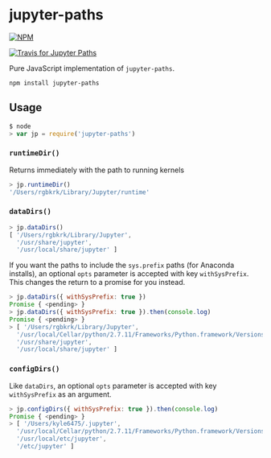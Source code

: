 # jupyter-paths

[![NPM](https://nodei.co/npm/jupyter-paths.png)](https://nodei.co/npm/jupyter-paths/)

[![Travis for Jupyter Paths](https://travis-ci.org/nteract/jupyter-paths.svg)](https://travis-ci.org/nteract/jupyter-paths)

Pure JavaScript implementation of `jupyter-paths`.

```
npm install jupyter-paths
```

## Usage

```JavaScript
$ node
> var jp = require('jupyter-paths')
```

### `runtimeDir()`

Returns immediately with the path to running kernels

```JavaScript
> jp.runtimeDir()
'/Users/rgbkrk/Library/Jupyter/runtime'
```

### `dataDirs()`

```JavaScript
> jp.dataDirs()
[ '/Users/rgbkrk/Library/Jupyter',
  '/usr/share/jupyter',
  '/usr/local/share/jupyter' ]
```

If you want the paths to include the `sys.prefix` paths (for Anaconda installs),
an optional `opts` parameter is accepted with key `withSysPrefix`. This changes
the return to a promise for you instead.

```JavaScript
> jp.dataDirs({ withSysPrefix: true })
Promise { <pending> }
> jp.dataDirs({ withSysPrefix: true }).then(console.log)
Promise { <pending> }
> [ '/Users/rgbkrk/Library/Jupyter',
  '/usr/local/Cellar/python/2.7.11/Frameworks/Python.framework/Versions/2.7/share/jupyter',
  '/usr/share/jupyter',
  '/usr/local/share/jupyter' ]
```

### `configDirs()`

Like `dataDirs`, an optional `opts` parameter is accepted with key
`withSysPrefix` as an argument.

```JavaScript
> jp.configDirs({ withSysPrefix: true }).then(console.log)
Promise { <pending> }
> [ '/Users/kyle6475/.jupyter',
  '/usr/local/Cellar/python/2.7.11/Frameworks/Python.framework/Versions/2.7/etc/jupyter',
  '/usr/local/etc/jupyter',
  '/etc/jupyter' ]
```
